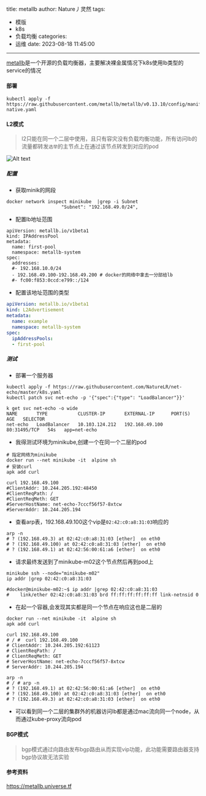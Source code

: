 title: metallb
author: Nature丿灵然
tags:
  - 模版
  - k8s
  - 负载均衡
categories:
  - 运维
date: 2023-08-18 11:45:00
---

[metallb](https://github.com/metallb/metallb)是一个开源的负载均衡器，主要解决裸金属情况下k8s使用lb类型的service的情况

<!--more-->

#### 部署

```shell
kubectl apply -f https://raw.githubusercontent.com/metallb/metallb/v0.13.10/config/manifests/metallb-native.yaml
```

#### L2模式

> l2只能在同一个二层中使用，且只有容灾没有负载均衡功能，所有访问lb的流量都转发`选举`的主节点上在通过该节点转发到对应的pod

![Alt text](../images/meteallb-0.png)

##### 配置

- 获取minik的网段

```shell
docker network inspect minikube  |grep -i Subnet
                    "Subnet": "192.168.49.0/24",
```

- 配置lb地址范围

```shell
apiVersion: metallb.io/v1beta1
kind: IPAddressPool
metadata:
  name: first-pool
  namespace: metallb-system
spec:
  addresses:
  #- 192.168.10.0/24
  - 192.168.49.100-192.168.49.200 # docker的网络中拿去一分部给lb
  #- fc00:f853:0ccd:e799::/124
```

- 配置该地址范围的类型

```yaml
apiVersion: metallb.io/v1beta1
kind: L2Advertisement
metadata:
  name: example
  namespace: metallb-system
spec:
  ipAddressPools:
  - first-pool
```

##### 测试

- 部署一个服务器

```shell
kubectl apply -f https://raw.githubusercontent.com/NatureLR/net-echo/master/k8s.yaml
kubectl patch svc net-echo -p '{"spec":{"type": "LoadBalancer"}}'
```

```shell
k get svc net-echo -o wide
NAME       TYPE           CLUSTER-IP       EXTERNAL-IP      PORT(S)        AGE   SELECTOR
net-echo   LoadBalancer   10.103.124.212   192.168.49.100   80:31495/TCP   54s   app=net-echo
```

- 我得测试环境为minikube,创建一个在同一个二层的pod

```shell
# 指定网络为minikube
docker run --net minikube -it  alpine sh
# 安装curl
apk add curl

curl 192.168.49.100
#ClientAddr: 10.244.205.192:48450
#ClientReqPath: /
#ClientReqMeth: GET
#ServerHostName: net-echo-7cccf56f57-8xtcw
#ServerAddr: 10.244.205.194
```

- 查看arp表，192.168.49.100这个vip是`02:42:c0:a8:31:03`响应的

```shell
arp -n
# ? (192.168.49.3) at 02:42:c0:a8:31:03 [ether]  on eth0
# ? (192.168.49.100) at 02:42:c0:a8:31:03 [ether]  on eth0
# ? (192.168.49.1) at 02:42:56:00:61:a6 [ether]  on eth0
```

- 请求最终发送到了minikube-m02这个节点然后再到pod上

```shell
minikube ssh --node="minikube-m02"
ip addr |grep 02:42:c0:a8:31:03

#docker@minikube-m02:~$ ip addr |grep 02:42:c0:a8:31:03
#    link/ether 02:42:c0:a8:31:03 brd ff:ff:ff:ff:ff:ff link-netnsid 0
```

- 在起一个容器,会发现其实都是同一个节点在响应这也是二层的

```shell
docker run --net minikube -it  alpine sh
apk add curl

curl 192.168.49.100
# / #  curl 192.168.49.100
# ClientAddr: 10.244.205.192:61123
# ClientReqPath: /
# ClientReqMeth: GET
# ServerHostName: net-echo-7cccf56f57-8xtcw
# ServerAddr: 10.244.205.194

arp -n
# / # arp -n
# ? (192.168.49.1) at 02:42:56:00:61:a6 [ether]  on eth0
# ? (192.168.49.100) at 02:42:c0:a8:31:03 [ether]  on eth0
# ? (192.168.49.3) at 02:42:c0:a8:31:03 [ether]  on eth0
```

- 可以看到同一个二层的集群外的机器访问lb都是通过mac流向同一个node，从而通过kube-proxy流向pod

#### BGP模式

> bgp模式通过向路由发布bgp路由从而实现vip功能，此功能需要路由器支持bgp协议故无法实验

#### 参考资料

<https://metallb.universe.tf>
